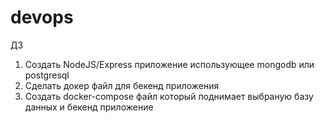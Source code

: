 # devops

ДЗ
1. Создать NodeJS/Express приложение использующее mongodb или postgresql
2. Сделать докер файл для бекенд приложения
3. Создать docker-compose файл который поднимает выбраную базу данных и бекенд приложение